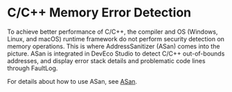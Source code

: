 # C/C++ Memory Error Detection


To achieve better performance of C/C++, the compiler and OS (Windows, Linux, and macOS) runtime framework do not perform security detection on memory operations. This is where AddressSanitizer (ASan) comes into the picture. ASan is integrated in DevEco Studio to detect C/C++ out-of-bounds addresses, and display error stack details and problematic code lines through FaultLog.


For details about how to use ASan, see <!--RP1-->[ASan](https://developer.huawei.com/consumer/en/doc/harmonyos-guides-V5/ide-asan-V5)<!--RP1End-->.
